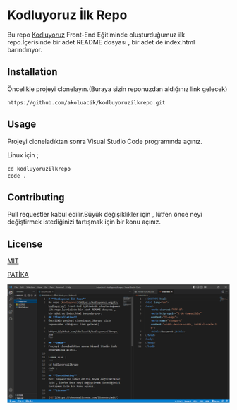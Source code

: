 # **Kodluyoruz İlk Repo**
Bu repo [Kodluyoruz](https://kodluyoruz.org/tr/kodluyoruz/) Front-End Eğitiminde oluşturduğumuz ilk repo.İçerisinde bir adet README dosyası , bir adet de index.html barındırıyor.
## **Installation**
Öncelikle projeyi clonelayın.(Buraya sizin reponuzdan aldığınız link gelecek)
```
https://github.com/akoluacik/kodluyoruzilkrepo.git
```
## **Usage**
Projeyi cloneladıktan sonra Visual Studio Code programında açınız.

Linux için ;
```
cd kodluyoruzilkrepo
code .
```
## **Contributing**
Pull requestler kabul edilir.Büyük değişiklikler için , lütfen önce neyi değiştirmek istediğinizi tartışmak için bir konu açınız.
## **License**

[MIT](https://choosealicense.com/licenses/mit/)

[PATİKA](www.patika.dev)

![ekran alıntısı](https://github.com/umtcngl/kodluyoruzilkrepo/blob/main/img/Ekran%20Al%C4%B1nt%C4%B1s%C4%B1.PNG)

